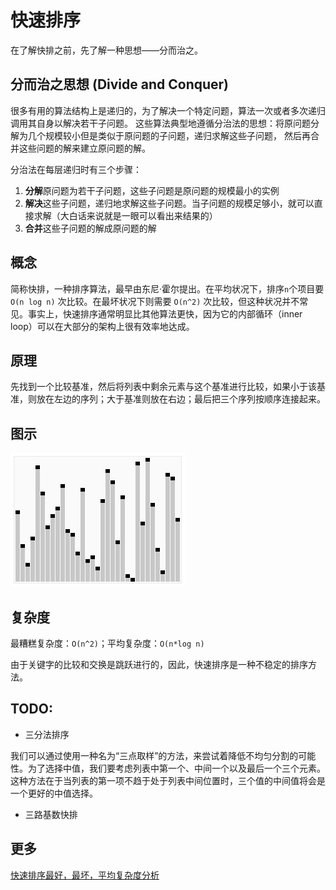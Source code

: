 # 快速排序

在了解快排之前，先了解一种思想——分而治之。

## 分而治之思想 (Divide and Conquer)

很多有用的算法结构上是递归的，为了解决一个特定问题，算法一次或者多次递归调用其自身以解决若干子问题。 这些算法典型地遵循分治法的思想：将原问题分解为几个规模较小但是类似于原问题的子问题，递归求解这些子问题， 然后再合并这些问题的解来建立原问题的解。

分治法在每层递归时有三个步骤：

1. **分解**原问题为若干子问题，这些子问题是原问题的规模最小的实例
2. **解决**这些子问题，递归地求解这些子问题。当子问题的规模足够小，就可以直接求解（大白话来说就是一眼可以看出来结果的）
3. **合并**这些子问题的解成原问题的解

## 概念

简称快排，一种排序算法，最早由东尼·霍尔提出。在平均状况下，排序`n`个项目要 `O(n log n)` 次比较。在最坏状况下则需要 `O(n^2)` 次比较，但这种状况并不常见。事实上，快速排序通常明显比其他算法更快，因为它的内部循环（inner loop）可以在大部分的架构上很有效率地达成。

## 原理
先找到一个比较基准，然后将列表中剩余元素与这个基准进行比较，如果小于该基准，则放在左边的序列；大于基准则放在右边；最后把三个序列按顺序连接起来。

## 图示

![快速排序算法](./img/quick_sort_anim.gif)

## 复杂度

最糟糕复杂度：`O(n^2)`；平均复杂度：`O(n*log n)`

由于关键字的比较和交换是跳跃进行的，因此，快速排序是一种不稳定的排序方法。

## TODO: 

- 三分法排序

我们可以通过使用一种名为“三点取样”的方法，来尝试着降低不均匀分割的可能性。为了选择中值，我们要考虑列表中第一个、中间一个以及最后一个三个元素。这种方法在于当列表的第一项不趋于处于列表中间位置时，三个值的中间值将会是一个更好的中值选择。

- 三路基数快排

## 更多

[快速排序最好，最坏，平均复杂度分析](https://blog.csdn.net/weshjiness/article/details/8660583)